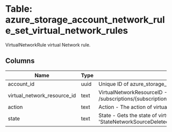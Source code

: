 
# Table: azure_storage_account_network_rule_set_virtual_network_rules
VirtualNetworkRule virtual Network rule. 
## Columns
| Name        | Type           | Description  |
| ------------- | ------------- | -----  |
|account_id|uuid|Unique ID of azure_storage_accounts table (FK)|
|virtual_network_resource_id|text|VirtualNetworkResourceID - Resource ID of a subnet, for example: /subscriptions/{subscriptionId}/resourceGroups/{groupName}/providers/MicrosoftNetwork/virtualNetworks/{vnetName}/subnets/{subnetName}|
|action|text|Action - The action of virtual network rule Possible values include: 'Allow'|
|state|text|State - Gets the state of virtual network rule Possible values include: 'StateProvisioning', 'StateDeprovisioning', 'StateSucceeded', 'StateFailed', 'StateNetworkSourceDeleted'|
